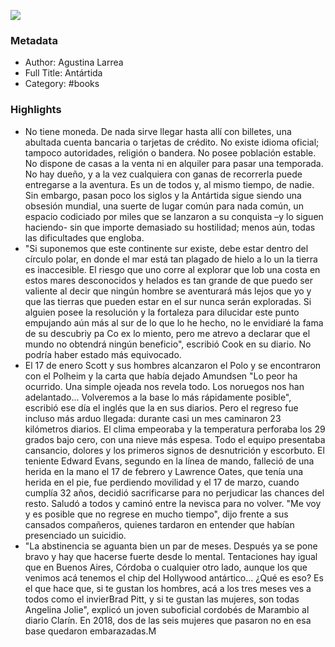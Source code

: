 

![](https://books.google.com/books/content?id=8zYWEAAAQBAJ&printsec=frontcover&img=1&zoom=5&edge=curl&source=public)

### Metadata

- Author: Agustina Larrea
- Full Title: Antártida
- Category: #books

### Highlights

- No tiene moneda. De nada sirve llegar hasta allí con billetes, una abultada cuenta bancaria o tarjetas de crédito. No existe idioma oficial; tampoco autoridades, religión o bandera. No posee población estable. No dispone de casas a la venta ni en alquiler para pasar una temporada. No hay dueño, y a la vez cualquiera con ganas de recorrerla puede entregarse a la aventura. Es un de todos y, al mismo tiempo, de nadie. Sin embargo, pasan росо los siglos y la Antártida sigue siendo una obsesión mundial, una suerte de lugar común para nada común, un espacio codiciado por miles que se lanzaron a su conquista –y lo siguen haciendo- sin que importe demasiado su hostilidad; menos aún, todas las dificultades que engloba.
- "Si suponemos que este continente sur existe, debe estar dentro del círculo polar, en donde el mar está tan plagado de hielo a lo un la tierra es inaccesible. El riesgo que uno corre al explorar que lob una costa en estos mares desconocidos y helados es tan grande de que puedo ser valiente al decir que ningún hombre se aventurará más lejos que yo y que las tierras que pueden estar en el sur nunca serán exploradas. Si alguien posee la resolución y la fortaleza para dilucidar este punto empujando aún más al sur de lo que lo he hecho, no le envidiaré la fama de su descubriy ра Co ex lo miento, pero me atrevo a declarar que el mundo no obtendrá ningún beneficio", escribió Cook en su diario. No podría haber estado más equivocado.
- El 17 de enero Scott y sus hombres alcanzaron el Polo y se encontraron con el Polheim y la carta que había dejado Amundsen "Lo peor ha ocurrido. Una simple ojeada nos revela todo. Los noruegos nos han adelantado... Volveremos a la base lo más rápidamente posible", escribió ese día el inglés que la en sus diarios. Pero el regreso fue incluso más arduo llegada: durante casi un mes caminaron 23 kilómetros diarios. El clima empeoraba y la temperatura perforaba los 29 grados bajo cero, con una nieve más espesa. Todo el equipo presentaba cansancio, dolores y los primeros signos de desnutrición y escorbuto. El teniente Edward Evans, segundo en la línea de mando, falleció de una herida en la mano el 17 de febrero y Lawrence Oates, que tenía una herida en el pie, fue perdiendo movilidad y el 17 de marzo, cuando cumplía 32 años, decidió sacrificarse para no perjudicar las chances del resto. Saludó a todos y caminó entre la nevisca para no volver. "Me voy y es posible que no regrese en mucho tiempo", dijo frente a sus cansados compañeros, quienes tardaron en entender que habían presenciado un suicidio.
- "La abstinencia se aguanta bien un par de meses. Después ya se pone bravo y hay que hacerse fuerte desde lo mental. Tentaciones hay igual que en Buenos Aires, Córdoba o cualquier otro lado, aunque los que venimos acá tenemos el chip del Hollywood antártico... ¿Qué es eso? Es el que hace que, si te gustan los hombres, acá a los tres meses ves a todos como el invierBrad Pitt, y si te gustan las mujeres, son todas Angelina Jolie", explicó un joven suboficial cordobés de Marambio al diario Clarín. En 2018, dos de las seis mujeres que pasaron no en esa base quedaron embarazadas.M
